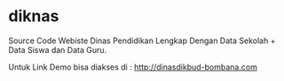 # diknas
Source Code Webiste Dinas Pendidikan Lengkap Dengan Data Sekolah + Data Siswa dan Data Guru.

Untuk Link Demo bisa diakses di : http://dinasdikbud-bombana.com

